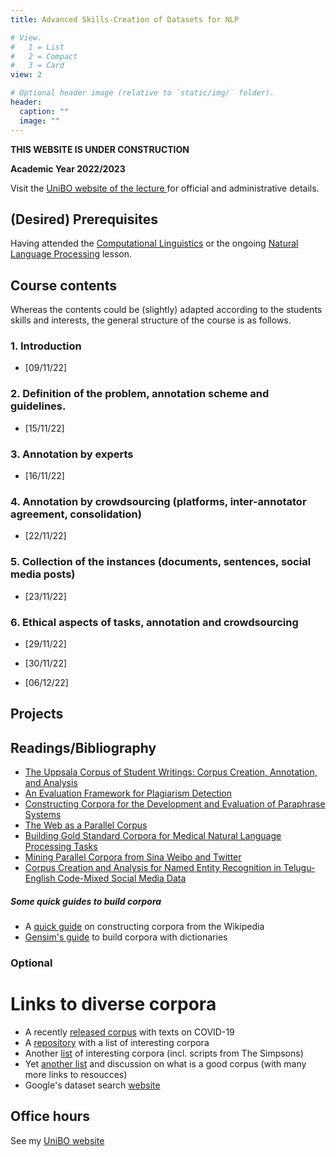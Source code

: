 ```yaml
---
title: Advanced Skills-Creation of Datasets for NLP

# View.
#   1 = List
#   2 = Compact
#   3 = Card
view: 2

# Optional header image (relative to `static/img/` folder).
header:
  caption: ""
  image: ""
---
```


**THIS WEBSITE IS UNDER CONSTRUCTION**

**Academic Year 2022/2023**

Visit the [UniBO website of the lecture 
](https://www.unibo.it/it/didattica/insegnamenti/insegnamento/2022/488921) for 
official and administrative details.

## (Desired) Prerequisites

Having attended the 
[Computational Linguistics](http://www.unibo.it/it/didattica/insegnamenti/insegnamento/2021/452386) or the ongoing 
[Natural Language Processing](http://www.unibo.it/it/didattica/insegnamenti/insegnamento/2022/470093) lesson.


<!---
#### 1. Introduction to Python scripting
* The [notebook](https://github.com/albarron/academic-kickstart/blob/master/files/week_01/Python4Poets.ipynb) for Python for Poets
* The gate to [Genesis](https://github.com/albarron/academic-kickstart/blob/master/files/week_01/genesis.txt)
-->

## Course contents

Whereas the contents could be (slightly) adapted according to the students skills and interests, the general structure of the course is as follows.



### 1. Introduction 
* \[09/11/22\] 

### 2. Definition of the problem, annotation scheme and guidelines.
* \[15/11/22\] 


### 3. Annotation by experts
* \[16/11/22\] 

### 4. Annotation by crowdsourcing (platforms, inter-annotator agreement, consolidation)
* \[22/11/22\] 

### 5. Collection of the instances (documents, sentences, social media posts)
* \[23/11/22\] 

### 6. Ethical aspects of tasks, annotation and crowdsourcing
* \[29/11/22\] 

* \[30/11/22\] 

* \[06/12/22\] 
<!---
* [Lecture Notes](https://github.com/albarron/academic-kickstart/blob/master/files/week_01/coli_2020_notes.pdf)
-->


<!---
#### Beyond the course

##### Some interesting papers involving corpora creation
-->

## <a id="projects"></a>Projects


## Readings/Bibliography

<!--### Core-->

* [The Uppsala Corpus of Student Writings: Corpus Creation, Annotation, and Analysis](https://www.aclweb.org/anthology/L16-1509/)
* [An Evaluation Framework for Plagiarism Detection](https://www.aclweb.org/anthology/C10-2115/)
* [Constructing Corpora for the Development and Evaluation of Paraphrase Systems](https://www.mitpressjournals.org/doi/abs/10.1162/coli.08-003-R1-07-044)
* [The Web as a Parallel Corpus](https://www.mitpressjournals.org/doi/abs/10.1162/089120103322711578)
* [Building Gold Standard Corpora for Medical Natural Language Processing Tasks](https://www.ncbi.nlm.nih.gov/pmc/articles/PMC3540456/)
* [Mining Parallel Corpora from Sina Weibo and Twitter](https://www.mitpressjournals.org/doi/full/10.1162/COLI_a_00249)
* [Corpus Creation and Analysis for Named Entity Recognition in Telugu-English Code-Mixed Social Media Data](https://www.aclweb.org/anthology/P19-2025/)

##### Some quick guides to build corpora
* A [quick guide](https://www.kdnuggets.com/2017/11/building-wikipedia-text-corpus-nlp.html) on constructing corpora from the Wikipedia
* [Gensim's guide](https://radimrehurek.com/gensim/corpora/textcorpus.html) to build corpora with dictionaries



### Optional

# Links to diverse corpora
* A recently [released corpus](https://www.english-corpora.org/corona/) with texts on COVID-19
* A [repository](https://github.com/karthikncode/nlp-datasets) with a list of interesting corpora
* Another [list](https://nlpforhackers.io/corpora/) of interesting corpora (incl. scripts from The Simpsons)
* Yet [another list](https://devopedia.org/text-corpus-for-nlp) and discussion on what is a good corpus (with many more links to resoucces)
* Google's dataset search [website](https://datasetsearch.research.google.com/)


<!--## Teaching methods

The course is a combination of seminar and practical sessions. In either case, active participation of the students is expected. Assuming you know the basics of programming (e.g., by completing the python course in [Topic 0](#topic0)) we will cover a (practical) description of diverse models and tasks

In order to succeed, the student has to carry our regular homework, which comes in the form of small exercises.



## Evaluation {#evaluation}

The student will work on addressing a problem within her **own research** interests with the knowledge acquired during the course. Upon agreement of the topic, the student will work on solving the problem and will produce a written report.

**_The final evaluation will be computed as a combination of both report and the oral exam around it._**


### Important points

* Your project should be submitted **1 week before the appello** to be considered valid.
* Do you want to target **30L**? Conference quality is a good way (but it is not the only one!). Talk to me well in advance if you aim this, as it would require my own heavy commitment to reach the necessary quality.


## Teaching tools

Seminars will be carried out with slides and coding will be carried out with jupyter notebooks. Continuous exercises will be carried out.-->

## Office hours

See my [UniBO website](https://www.unibo.it/sitoweb/a.barron)

